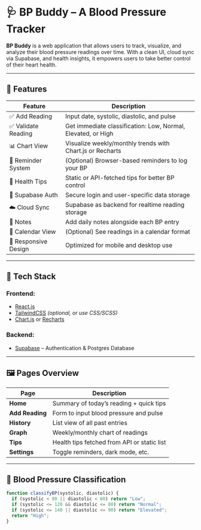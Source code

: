 # 🩺 BP Buddy – A Blood Pressure Tracker

**BP Buddy** is a web application that allows users to track, visualize, and analyze their blood pressure readings over time. With a clean UI, cloud sync via Supabase, and health insights, it empowers users to take better control of their heart health.

---

## 🌟 Features

| Feature | Description |
|--------|-------------|
| ✅ Add Reading | Input date, systolic, diastolic, and pulse |
| ✅ Validate Reading | Get immediate classification: Low, Normal, Elevated, or High |
| 📊 Chart View | Visualize weekly/monthly trends with Chart.js or Recharts |
| 🔁 Reminder System | (Optional) Browser-based reminders to log your BP |
| 🧠 Health Tips | Static or API-fetched tips for better BP control |
| 🔐 Supabase Auth | Secure login and user-specific data storage |
| ☁️ Cloud Sync | Supabase as backend for realtime reading storage |
| 📝 Notes | Add daily notes alongside each BP entry |
| 📅 Calendar View | (Optional) See readings in a calendar format |
| 📱 Responsive Design | Optimized for mobile and desktop use |

---

## 🧰 Tech Stack

### Frontend:
- [React.js](https://reactjs.org/)
- [TailwindCSS](https://tailwindcss.com/) *(optional, or use CSS/SCSS)*
- [Chart.js](https://www.chartjs.org/) or [Recharts](https://recharts.org/)

### Backend:
- [Supabase](https://supabase.io/) – Authentication & Postgres Database

---

## 🖼️ Pages Overview

| Page | Description |
|------|-------------|
| **Home** | Summary of today’s reading + quick tips |
| **Add Reading** | Form to input blood pressure and pulse |
| **History** | List view of all past entries |
| **Graph** | Weekly/monthly chart of readings |
| **Tips** | Health tips fetched from API or static list |
| **Settings** | Toggle reminders, dark mode, etc. |

---

## 🧠 Blood Pressure Classification

```js
function classifyBP(systolic, diastolic) {
  if (systolic < 90 || diastolic < 60) return "Low";
  if (systolic <= 120 && diastolic <= 80) return "Normal";
  if (systolic <= 140 || diastolic <= 90) return "Elevated";
  return "High";
}

